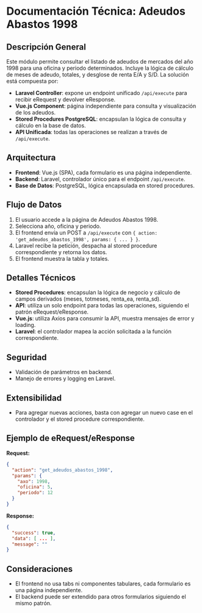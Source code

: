 # Documentación Técnica: Adeudos Abastos 1998

## Descripción General
Este módulo permite consultar el listado de adeudos de mercados del año 1998 para una oficina y periodo determinados. Incluye la lógica de cálculo de meses de adeudo, totales, y desglose de renta E/A y S/D. La solución está compuesta por:

- **Laravel Controller**: expone un endpoint unificado `/api/execute` para recibir eRequest y devolver eResponse.
- **Vue.js Component**: página independiente para consulta y visualización de los adeudos.
- **Stored Procedures PostgreSQL**: encapsulan la lógica de consulta y cálculo en la base de datos.
- **API Unificada**: todas las operaciones se realizan a través de `/api/execute`.

## Arquitectura

- **Frontend**: Vue.js (SPA), cada formulario es una página independiente.
- **Backend**: Laravel, controlador único para el endpoint `/api/execute`.
- **Base de Datos**: PostgreSQL, lógica encapsulada en stored procedures.

## Flujo de Datos
1. El usuario accede a la página de Adeudos Abastos 1998.
2. Selecciona año, oficina y periodo.
3. El frontend envía un POST a `/api/execute` con `{ action: 'get_adeudos_abastos_1998', params: { ... } }`.
4. Laravel recibe la petición, despacha al stored procedure correspondiente y retorna los datos.
5. El frontend muestra la tabla y totales.

## Detalles Técnicos
- **Stored Procedures**: encapsulan la lógica de negocio y cálculo de campos derivados (meses, totmeses, renta_ea, renta_sd).
- **API**: utiliza un solo endpoint para todas las operaciones, siguiendo el patrón eRequest/eResponse.
- **Vue.js**: utiliza Axios para consumir la API, muestra mensajes de error y loading.
- **Laravel**: el controlador mapea la acción solicitada a la función correspondiente.

## Seguridad
- Validación de parámetros en backend.
- Manejo de errores y logging en Laravel.

## Extensibilidad
- Para agregar nuevas acciones, basta con agregar un nuevo case en el controlador y el stored procedure correspondiente.

## Ejemplo de eRequest/eResponse

**Request:**
```json
{
  "action": "get_adeudos_abastos_1998",
  "params": {
    "axo": 1998,
    "oficina": 5,
    "periodo": 12
  }
}
```

**Response:**
```json
{
  "success": true,
  "data": [ ... ],
  "message": ""
}
```

## Consideraciones
- El frontend no usa tabs ni componentes tabulares, cada formulario es una página independiente.
- El backend puede ser extendido para otros formularios siguiendo el mismo patrón.
